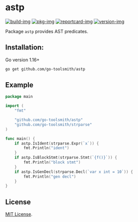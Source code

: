 # astp

[![build-img]][build-url]
[![pkg-img]][pkg-url]
[![reportcard-img]][reportcard-url]
[![version-img]][version-url]

Package `astp` provides AST predicates.

## Installation:

Go version 1.16+

```bash
go get github.com/go-toolsmith/astp
```

## Example

```go
package main

import (
	"fmt"

	"github.com/go-toolsmith/astp"
	"github.com/go-toolsmith/strparse"
)

func main() {
	if astp.IsIdent(strparse.Expr(`x`)) {
		fmt.Println("ident")
	}
	if astp.IsBlockStmt(strparse.Stmt(`{f()}`)) {
		fmt.Println("block stmt")
	}
	if astp.IsGenDecl(strparse.Decl(`var x int = 10`)) {
		fmt.Println("gen decl")
	}
}
```

## License

[MIT License](LICENSE).

[build-img]: https://github.com/go-toolsmith/astp/workflows/build/badge.svg
[build-url]: https://github.com/go-toolsmith/astp/actions
[pkg-img]: https://pkg.go.dev/badge/go-toolsmith/astp
[pkg-url]: https://pkg.go.dev/github.com/go-toolsmith/astp
[reportcard-img]: https://goreportcard.com/badge/go-toolsmith/astp
[reportcard-url]: https://goreportcard.com/report/go-toolsmith/astp
[version-img]: https://img.shields.io/github/v/release/go-toolsmith/astp
[version-url]: https://github.com/go-toolsmith/astp/releases
